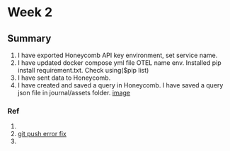 # Week 2
## Summary
1. I have exported Honeycomb API key environment, set service name.
2. I have updated docker compose yml file OTEL name env. Installed pip install requirement.txt. Check using($pip list) 
3. I have sent data to Honeycomb. 
4. I have created and saved a query in Honeycomb. I have saved a query json file in journal/assets folder.
[image](https://user-images.githubusercontent.com/116926319/221528796-fa878cd6-910d-4390-9ef1-86bc20897345.png)

### Ref
1. [](https://docs.honeycomb.io/getting-data-in/opentelemetry/python/)
2. [git push error fix](https://stackoverflow.com/questions/24114676/git-error-failed-to-push-some-refs-to-remote)
3. [](https://en.wikipedia.org/wiki/Observability)
